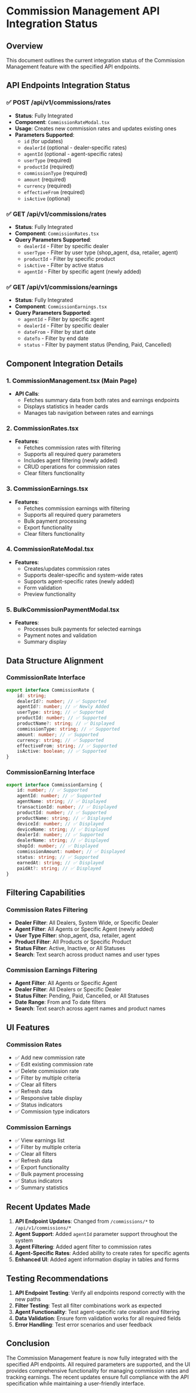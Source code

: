 # Commission Management API Integration Status

## Overview

This document outlines the current integration status of the Commission Management feature with the specified API endpoints.

## API Endpoints Integration Status

### ✅ **POST /api/v1/commissions/rates**

- **Status**: Fully Integrated
- **Component**: `CommissionRateModal.tsx`
- **Usage**: Creates new commission rates and updates existing ones
- **Parameters Supported**:
    - `id` (for updates)
    - `dealerId` (optional - dealer-specific rates)
    - `agentId` (optional - agent-specific rates)
    - `userType` (required)
    - `productId` (required)
    - `commissionType` (required)
    - `amount` (required)
    - `currency` (required)
    - `effectiveFrom` (required)
    - `isActive` (optional)

### ✅ **GET /api/v1/commissions/rates**

- **Status**: Fully Integrated
- **Component**: `CommissionRates.tsx`
- **Query Parameters Supported**:
    - `dealerId` - Filter by specific dealer
    - `userType` - Filter by user type (shop_agent, dsa, retailer, agent)
    - `productId` - Filter by specific product
    - `isActive` - Filter by active status
    - `agentId` - Filter by specific agent (newly added)

### ✅ **GET /api/v1/commissions/earnings**

- **Status**: Fully Integrated
- **Component**: `CommissionEarnings.tsx`
- **Query Parameters Supported**:
    - `agentId` - Filter by specific agent
    - `dealerId` - Filter by specific dealer
    - `dateFrom` - Filter by start date
    - `dateTo` - Filter by end date
    - `status` - Filter by payment status (Pending, Paid, Cancelled)

## Component Integration Details

### 1. CommissionManagement.tsx (Main Page)

- **API Calls**:
    - Fetches summary data from both rates and earnings endpoints
    - Displays statistics in header cards
    - Manages tab navigation between rates and earnings

### 2. CommissionRates.tsx

- **Features**:
    - Fetches commission rates with filtering
    - Supports all required query parameters
    - Includes agent filtering (newly added)
    - CRUD operations for commission rates
    - Clear filters functionality

### 3. CommissionEarnings.tsx

- **Features**:
    - Fetches commission earnings with filtering
    - Supports all required query parameters
    - Bulk payment processing
    - Export functionality
    - Clear filters functionality

### 4. CommissionRateModal.tsx

- **Features**:
    - Creates/updates commission rates
    - Supports dealer-specific and system-wide rates
    - Supports agent-specific rates (newly added)
    - Form validation
    - Preview functionality

### 5. BulkCommissionPaymentModal.tsx

- **Features**:
    - Processes bulk payments for selected earnings
    - Payment notes and validation
    - Summary display

## Data Structure Alignment

### CommissionRate Interface

```typescript
export interface CommissionRate {
	id: string;
	dealerId?: number; // ✅ Supported
	agentId?: number; // ✅ Newly Added
	userType: string; // ✅ Supported
	productId: number; // ✅ Supported
	productName?: string; // ✅ Displayed
	commissionType: string; // ✅ Supported
	amount: number; // ✅ Supported
	currency: string; // ✅ Supported
	effectiveFrom: string; // ✅ Supported
	isActive: boolean; // ✅ Supported
}
```

### CommissionEarning Interface

```typescript
export interface CommissionEarning {
	id: number; // ✅ Supported
	agentId: number; // ✅ Supported
	agentName: string; // ✅ Displayed
	transactionId: number; // ✅ Displayed
	productId: number; // ✅ Supported
	productName: string; // ✅ Displayed
	deviceId: number; // ✅ Displayed
	deviceName: string; // ✅ Displayed
	dealerId: number; // ✅ Supported
	dealerName: string; // ✅ Displayed
	shopId: number; // ✅ Displayed
	commissionAmount: number; // ✅ Displayed
	status: string; // ✅ Supported
	earnedAt: string; // ✅ Displayed
	paidAt?: string; // ✅ Displayed
}
```

## Filtering Capabilities

### Commission Rates Filtering

- **Dealer Filter**: All Dealers, System Wide, or Specific Dealer
- **Agent Filter**: All Agents or Specific Agent (newly added)
- **User Type Filter**: shop_agent, dsa, retailer, agent
- **Product Filter**: All Products or Specific Product
- **Status Filter**: Active, Inactive, or All Statuses
- **Search**: Text search across product names and user types

### Commission Earnings Filtering

- **Agent Filter**: All Agents or Specific Agent
- **Dealer Filter**: All Dealers or Specific Dealer
- **Status Filter**: Pending, Paid, Cancelled, or All Statuses
- **Date Range**: From and To date filters
- **Search**: Text search across agent names and product names

## UI Features

### Commission Rates

- ✅ Add new commission rate
- ✅ Edit existing commission rate
- ✅ Delete commission rate
- ✅ Filter by multiple criteria
- ✅ Clear all filters
- ✅ Refresh data
- ✅ Responsive table display
- ✅ Status indicators
- ✅ Commission type indicators

### Commission Earnings

- ✅ View earnings list
- ✅ Filter by multiple criteria
- ✅ Clear all filters
- ✅ Refresh data
- ✅ Export functionality
- ✅ Bulk payment processing
- ✅ Status indicators
- ✅ Summary statistics

## Recent Updates Made

1. **API Endpoint Updates**: Changed from `/commissions/*` to `/api/v1/commissions/*`
2. **Agent Support**: Added `agentId` parameter support throughout the system
3. **Agent Filtering**: Added agent filter to commission rates
4. **Agent-Specific Rates**: Added ability to create rates for specific agents
5. **Enhanced UI**: Added agent information display in tables and forms

## Testing Recommendations

1. **API Endpoint Testing**: Verify all endpoints respond correctly with the new paths
2. **Filter Testing**: Test all filter combinations work as expected
3. **Agent Functionality**: Test agent-specific rate creation and filtering
4. **Data Validation**: Ensure form validation works for all required fields
5. **Error Handling**: Test error scenarios and user feedback

## Conclusion

The Commission Management feature is now fully integrated with the specified API endpoints. All required parameters are supported, and the UI provides comprehensive functionality for managing commission rates and tracking earnings. The recent updates ensure full compliance with the API specification while maintaining a user-friendly interface.
